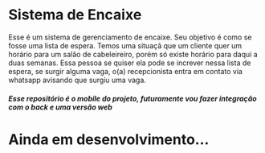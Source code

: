 <h1>Sistema de Encaixe</h1>
  <p>Esse é um sistema de gerenciamento de encaixe. Seu objetivo é como se fosse uma lista de espera. Temos uma situaçã que um cliente quer um horário para um salão 
  de cabeleireiro, porém só existe horário para daqui a duas semanas. Essa pessoa se quiser ela pode se increver nessa lista de espera, se surgir alguma vaga,
o(a) recepcionista entra em contato via whatsapp avisando que surgiu uma vaga.</p>
<h5>Esse repositório é o mobile do projeto, futuramente vou fazer integração com o back e uma versão web</h5>
<h1>Ainda em desenvolvimento...</h1>
